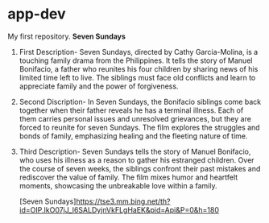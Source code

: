 # app-dev
My first repository.
**Seven Sundays**
1. First Description- Seven Sundays, directed by Cathy Garcia-Molina, is a touching family drama from the Philippines. It tells the story of Manuel Bonifacio, a father who reunites his four children by sharing news of his limited time left to live. The siblings must face old conflicts and learn to appreciate family and the power of forgiveness.
   
2. Second Discription- In Seven Sundays, the Bonifacio siblings come back together when their father reveals he has a terminal illness. Each of them carries personal issues and unresolved grievances, but they are forced to reunite for seven Sundays. The film explores the struggles and bonds of family, emphasizing healing and the fleeting nature of time.
   
3. Third Description- Seven Sundays tells the story of Manuel Bonifacio, who uses his illness as a reason to gather his estranged children. Over the course of seven weeks, the siblings confront their past mistakes and rediscover the value of family. The film mixes humor and heartfelt moments, showcasing the unbreakable love within a family.
   
      [Seven Sundays]https://tse3.mm.bing.net/th?id=OIP.IkO07jJ_I6SALDyjnVkFLgHaEK&pid=Api&P=0&h=180
